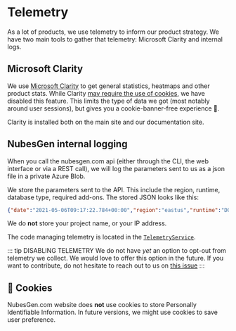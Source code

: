 # Telemetry

As a lot of products, we use telemetry to inform our product strategy. We have two main tools to gather that telemetry: Microsoft Clarity and internal logs.

## Microsoft Clarity

We use [Microsoft Clarity](https://clarity.microsoft.com) to get general statistics, heatmaps and other product stats. While Clarity [may require the use of cookies](https://docs.microsoft.com/clarity/cookie-consent), we have disabled this feature. This limits the type of data we got (most notably around user sessions), but gives you a cookie-banner-free experience :angel:.

Clarity is installed both on the main site and our documentation site.

## NubesGen internal logging

When you call the nubesgen.com api (either through the CLI, the web interface or via a REST call), we will log the parameters sent to us as a json file in a private Azure Blob. 

We store the parameters sent to the API. This include the region, runtime, database type, required add-ons. The stored JSON looks like this: 

```json
{"date":"2021-05-06T09:17:22.784+00:00","region":"eastus","runtime":"DOCKER","application":{"type":"APP_SERVICE","tier":"FREE"},"database":{"type":"NONE","tier":"FREE"},"gitops":false,"addons":[]}
```

We do **not** store your project name, or your IP address.

The code managing telemetry is located in the [`TelemetryService`](https://github.com/microsoft/NubesGen/blob/main/rest-server/src/main/java/io/github/nubesgen/service/TelemetryService.java).

::: tip DISABLING TELEMETRY
We do not have _yet_ an option to opt-out from telemetry we collect. We would love to offer this option in the future. 
If you want to contribute, do not hesitate to reach out to us on [this issue](https://github.com/microsoft/NubesGen/issues/259)
:::

## 🍪 Cookies

NubesGen.com website does **not** use cookies to store Personally Identifiable Information. In future versions, we might use cookies to save user preference.
